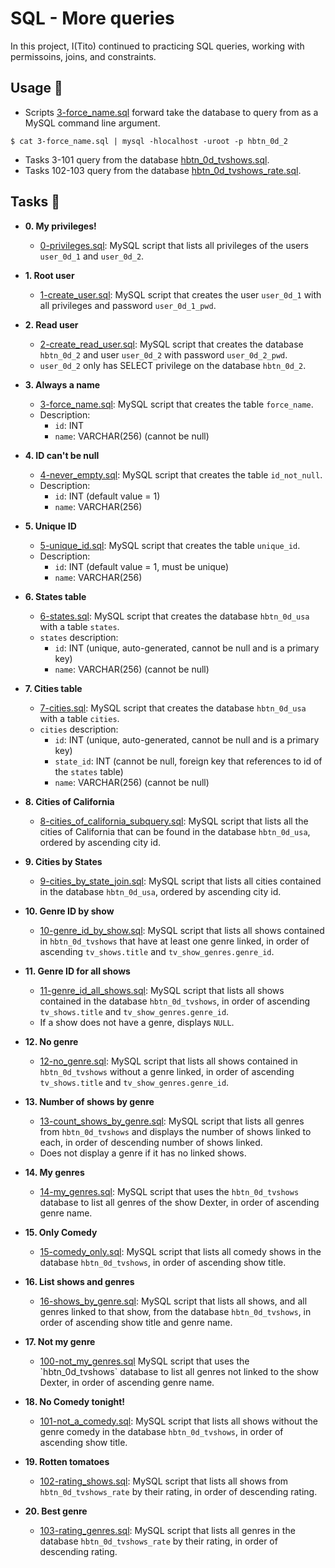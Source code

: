 # SQL - More queries

In this project, I(Tito) continued to practicing SQL queries, working with
permissoins, joins, and constraints.

## Usage :dolphin:

* Scripts [3-force_name.sql](./3-force_name.sql) forward take the database to query from
as a MySQL command line argument.

```
$ cat 3-force_name.sql | mysql -hlocalhost -uroot -p hbtn_0d_2
```

* Tasks 3-101 query from the database [hbtn_0d_tvshows.sql](./hbtn_0d_tvshows.sql`).
* Tasks 102-103 query from the database [hbtn_0d_tvshows_rate.sql](./hbtn_0d_tvshows_rate.sql).

## Tasks :page_with_curl:

* **0. My privileges!**
  * [0-privileges.sql](./0-privileges.sql): MySQL script that lists all privileges of the users
  `user_0d_1` and `user_0d_2`.

* **1. Root user**
  * [1-create_user.sql](./1-create_user.sql): MySQL script that creates the user `user_0d_1` with
  all privileges and password `user_0d_1_pwd`.

* **2. Read user**
  * [2-create_read_user.sql](./2-create_read_user.sql): MySQL script that creates the database
  `hbtn_0d_2` and user `user_0d_2` with password `user_0d_2_pwd`.
  * `user_0d_2` only has SELECT privilege on the database `hbtn_0d_2`.

* **3. Always a name**
  * [3-force_name.sql](./3-force_name.sql): MySQL script that creates the table `force_name`.
  * Description:
    * `id`: INT
    * `name`: VARCHAR(256) (cannot be null)

* **4. ID can't be null**
  * [4-never_empty.sql](./4-never_empty.sql): MySQL script that creates the table `id_not_null`.
  * Description:
    * `id`: INT (default value = 1)
    * `name`: VARCHAR(256)

* **5. Unique ID**
  * [5-unique_id.sql](./5-unique_id.sql): MySQL script that creates the table `unique_id`.
  * Description:
    * `id`: INT (default value = 1, must be unique)
    * `name`: VARCHAR(256)

* **6. States table**
  * [6-states.sql](./6-states.sql): MySQL script that creates the database `hbtn_0d_usa`
  with a table `states`.
  * `states` description:
    * `id`: INT (unique, auto-generated, cannot be null and is a primary key)
    * `name`: VARCHAR(256) (cannot be null)

* **7. Cities table**
  * [7-cities.sql](./7-cities.sql): MySQL script that creates the database `hbtn_0d_usa`
  with a table `cities`.
  * `cities` description:
    * `id`: INT (unique, auto-generated, cannot be null and is a primary key)
    * `state_id`: INT (cannot be null, foreign key that references to id of the
    `states` table)
    * `name`: VARCHAR(256) (cannot be null)

* **8. Cities of California**
  * [8-cities_of_california_subquery.sql](./8-cities_of_california_subquery.sql):
  MySQL script that lists all the cities of California that can be found in the
  database `hbtn_0d_usa`, ordered by ascending city id.

* **9. Cities by States**
  * [9-cities_by_state_join.sql](./9-cities_by_state_join.sql): MySQL script that lists
  all cities contained in the database `hbtn_0d_usa`, ordered by ascending city id.

* **10. Genre ID by show**
  * [10-genre_id_by_show.sql](./10-genre_id_by_show.sql): MySQL script that lists all
  shows contained in `hbtn_0d_tvshows` that have at least one genre linked, in order of ascending
`tv_shows.title` and `tv_show_genres.genre_id`.

* **11. Genre ID for all shows**
  * [11-genre_id_all_shows.sql](./11-genre_id_all_shows.sql): MySQL script that lists all shows contained
  in the database `hbtn_0d_tvshows`, in order of ascending `tv_shows.title` and `tv_show_genres.genre_id`.
  * If a show does not have a genre, displays `NULL`.

* **12. No genre**
  * [12-no_genre.sql](./12-no_genre.sql): MySQL script that lists all shows contained in
  `hbtn_0d_tvshows` without a genre linked, in order of ascending `tv_shows.title` and `tv_show_genres.genre_id`.

* **13. Number of shows by genre**
  * [13-count_shows_by_genre.sql](./13-count_shows_by_genre.sql): MySQL script that lists all genres from
  `hbtn_0d_tvshows` and displays the number of shows linked to each, in order of descending number of shows linked.
  * Does not display a genre if it has no linked shows.

* **14. My genres**
  * [14-my_genres.sql](./14-my_genres.sql): MySQL script that uses the `hbtn_0d_tvshows` database
  to list all genres of the show Dexter, in order of ascending genre name.

* **15. Only Comedy**
  * [15-comedy_only.sql](./15-comedy_only.sql): MySQL script that lists all comedy shows in the
  database `hbtn_0d_tvshows`, in order of ascending show title.

* **16. List shows and genres**
  * [16-shows_by_genre.sql](./16-shows_by_genre.sql): MySQL script that lists all shows, and all genres
  linked to that show, from the database `hbtn_0d_tvshows`, in order of ascending show title and genre name.

* **17. Not my genre**
  * [100-not_my_genres.sql](./100-not_my_genres.sql`) MySQL script that uses the `hbtn_0d_tvshows`
  database to list all genres not linked to the show Dexter, in order of ascending genre name.

* **18. No Comedy tonight!**
  * [101-not_a_comedy.sql](./101-not_a_comedy.sql): MySQL script that lists all shows without the
  genre comedy in the database `hbtn_0d_tvshows`, in order of ascending show title.

* **19. Rotten tomatoes**
  * [102-rating_shows.sql](./102-rating_shows.sql): MySQL script that lists all shows from
  `hbtn_0d_tvshows_rate` by their rating, in order of descending rating.

* **20. Best genre**
  * [103-rating_genres.sql](./103-rating_genres.sql): MySQL script that lists all genres in the
  database `hbtn_0d_tvshows_rate` by their rating, in order of descending rating.

